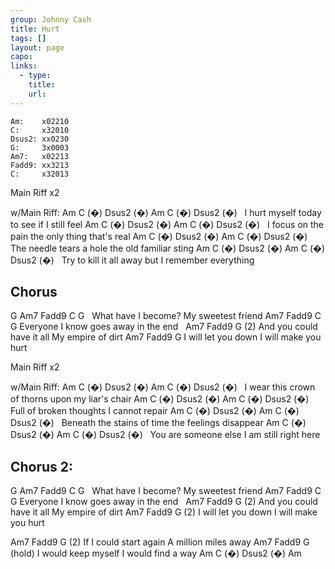 ```yaml
---
group: Johnny Cash
title: Hurt
tags: []
layout: page
capo: 
links: 
  - type: 
    title: 
    url: 
---
```



```chordpro
Am:    x02210
C:     x32010
Dsus2: xx0230
G:     3x0003
Am7:   x02213
Fadd9: xx3213
C:     x32013
```

Main Riff x2

w/Main Riff:
Am     C (�)    Dsus2 (�)   Am       C (�)   Dsus2 (�)
&nbsp;     I hurt myself today          to see if     I still feel
Am    C (�)    Dsus2 (�)     Am         C (�)  Dsus2 (�)
&nbsp;     I focus    on the pain         the only thing that's real
Am         C (�)    Dsus2 (�)   Am         C (�)   Dsus2 (�)
&nbsp;     The needle tears a hole         the old familiar sting
Am            C (�)   Dsus2 (�)  Am            C (�)       Dsus2 (�)
&nbsp;     Try to kill it all away            but I remember everything

## Chorus
G   Am7                      Fadd9  C                        G
&nbsp;   What have I become?             My sweetest friend
Am7              Fadd9        C             G
Everyone I know   goes away in the end
&nbsp;      Am7                   Fadd9   G (2)
And you could have it all        My empire of dirt
Am7              Fadd9        G
I will let you down            I will make you hurt

Main Riff x2

w/Main Riff:
Am     C (�)      Dsus2 (�)   Am    C (�)   Dsus2 (�)
&nbsp;   I wear this crown of thorns   upon my liar's chair
Am    C (�)    Dsus2 (�)    Am        C (�)   Dsus2 (�)
&nbsp;      Full of broken thoughts   I cannot repair
Am      C (�)         Dsus2 (�) Am          C (�)     Dsus2 (�)
&nbsp;   Beneath the stains of time       the feelings disappear
Am     C (�)     Dsus2 (�)   Am   C (�)  Dsus2 (�)
&nbsp;        You are someone else       I am still right here

## Chorus 2:
G   Am7              Fadd9    C                       G
&nbsp;   What have I become?       My sweetest friend
Am7              Fadd9                 C             G
Everyone I know           goes away in the end
&nbsp;      Am7              Fadd9  G (2)
And you could have it all   My empire of dirt
Am7              Fadd9        G (2)
I will let you down            I will make you hurt

Am7                  Fadd9         G (2)
If I could start again         A million miles away
Am7              Fadd9      G (hold)
I would keep myself        I would find a way
Am     C (�)      Dsus2 (�)   Am

